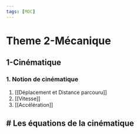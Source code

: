 ```yaml
---
tags: [MOC] 
---
```


# Theme 2-Mécanique
## 1-Cinématique
### 1. Notion de cinématique
1. [[Déplacement et Distance parcouru]]
2. [[Vitesse]]
3. [[Accélération]]
## # Les équations de la cinématique 